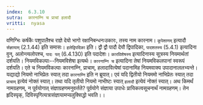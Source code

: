 ```yaml
---
index:  6.3.10
sutra:  कारनाम्नि च प्राचां हलादौ
vritti:  nyasa
---
```


वणिग्भिः कर्षकैः पशुपालैश्च राज्ञे देयो भागो रक्षानिबन्धनःउकारः, तस्य नाम कारनाम। `कूपेशाणम्` इत्यादौ `र्सज्ञायाम्` (2.1.44) इति समासः। `हलेद्विपदिका` इति। द्वौ द्वौ पादौ देयौ द्विपादिका, `पादशतस्य` (5.4.1) इत्यादिना वुन्, अलोन्त्यलोपश्च, `पादः पत्` (6.4.130) इति पदादेशः।
`कारविशेषस्य` इत्यादिनास्य सूत्रस्य नियमार्थतां दर्शयति। नियमविकल्पाः--नियमविशेषा इत्यर्थः। `कारनाम्नि च` इत्यादिना तेषां नियमविकलपानां स्वरूपं दर्शयति। एते च नियमविकल्पाः कारनाम्नि, प्राचाम्, हलादावित्येषां पदानामिह नियमवाक्य उपादानाललभ्यन्ते। यद्याद्यो नियमो नाभिप्रेतः स्यात् तदा `कारनाम्नि` इति न ब्रूयात्। एवं यदि द्वितीयो नियममो नाभिप्रेतः स्यात् तदा `प्राचाम्` इत्येवं नोक्तं स्यात्। तथा यदि तृतीयो नियमो नाभीष्टः स्यात् `हलादौ` इत्येवं नोक्तं स्यात्। अथ किमर्थं नामग्रहणम्, न पूर्वयोगात् संज्ञाग्रहणमनुवर्त्तते? पूर्वयोगे संज्ञाया उपाधेः प्रायिकत्वसूचनार्थं नामग्रहणम्। तेन हृदिस्पृक्, दिविस्पृगित्यत्रासंज्ञायामप्यलुक्सिद्धो भवति।।

